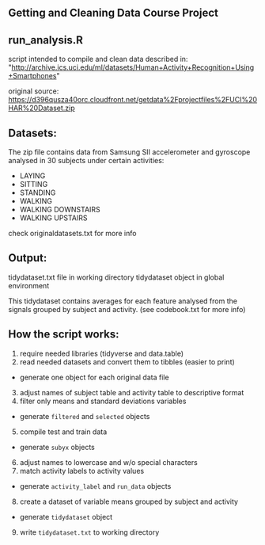 ## Getting and Cleaning Data Course Project

## run_analysis.R

script intended to compile and clean data described in:
"http://archive.ics.uci.edu/ml/datasets/Human+Activity+Recognition+Using+Smartphones" 

original source: 
https://d396qusza40orc.cloudfront.net/getdata%2Fprojectfiles%2FUCI%20HAR%20Dataset.zip

## Datasets:
The zip file contains data from Samsung SII accelerometer and gyroscope analysed in 30 subjects under certain activities:
- LAYING
- SITTING
- STANDING
- WALKING
- WALKING DOWNSTAIRS
- WALKING UPSTAIRS

check originaldatasets.txt for more info

## Output:
tidydataset.txt file in working directory
tidydataset object in global environment

This tidydataset contains averages for each feature analysed from the signals grouped by subject and activity.
(see codebook.txt for more info)

## How the script works:
1) require needed libraries (tidyverse and data.table)
2) read needed datasets and convert them to tibbles (easier to print)
- generate one object for each original data file
3) adjust names of subject table and activity table to descriptive format
4) filter only means and standard deviations variables
- generate `filtered` and `selected` objects
5) compile test and train data
- generate `subyx` objects
6) adjust names to lowercase and w/o special characters
7) match activity labels to activity values
- generate `activity_label` and `run_data` objects 
8) create a dataset of variable means grouped by subject and activity
- generate `tidydataset` object
9) write `tidydataset.txt` to working directory 
